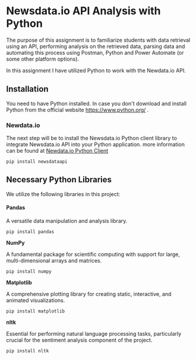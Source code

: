 # Newsdata.io API Analysis with Python  

The purpose of this assignment is to familiarize students with data retrieval using an API, performing  analysis on the retrieved data, parsing data and automating this process using Postman, Python and Power Automate (or some other platform options).

In this assignment I have utilized Python to work with the Newdata.io API.


## Installation  
You need to have Python installed. In case you don't download and install Python from the official website https://www.python.org/ .

### Newdata.io

The next step will be to install the Newsdata.io Python client library to integrate Newsdata.io API into your Python application. more information can be found at [Newdata.io Python Client](https://newsdata.io/documentation/#client_py)

```
pip install newsdataapi
```

## Necessary Python Libraries  
We utilize the following libraries in this project:  

#### Pandas

A versatile data manipulation and analysis library.  
```
pip install pandas
```
**NumPy**  

A fundamental package for scientific computing with support for large, multi-dimensional arrays and matrices.  
```
pip install numpy
```

**Matplotlib**  

 A comprehensive plotting library for creating static, interactive, and animated visualizations.  

```
pip install matplotlib
```  

**nltk**  

Essential for performing natural language processing tasks, particularly crucial for the sentiment analysis component of the project.  
```  
pip install nltk
``` 
